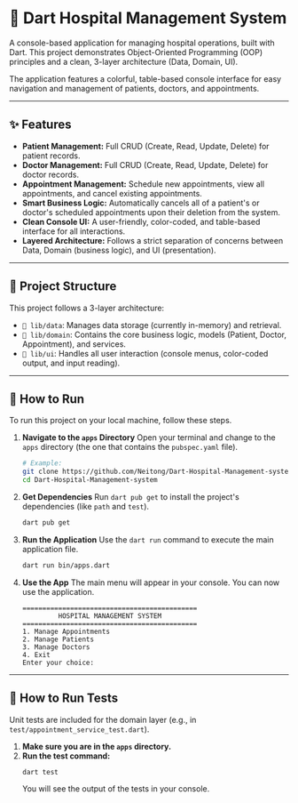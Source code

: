 # 🏥 Dart Hospital Management System

A console-based application for managing hospital operations, built with Dart. This project demonstrates Object-Oriented Programming (OOP) principles and a clean, 3-layer architecture (Data, Domain, UI).

The application features a colorful, table-based console interface for easy navigation and management of patients, doctors, and appointments.

---

## ✨ Features

* **Patient Management:** Full CRUD (Create, Read, Update, Delete) for patient records.
* **Doctor Management:** Full CRUD (Create, Read, Update, Delete) for doctor records.
* **Appointment Management:** Schedule new appointments, view all appointments, and cancel existing appointments.
* **Smart Business Logic:** Automatically cancels all of a patient's or doctor's scheduled appointments upon their deletion from the system.
* **Clean Console UI:** A user-friendly, color-coded, and table-based interface for all interactions.
* **Layered Architecture:** Follows a strict separation of concerns between Data, Domain (business logic), and UI (presentation).

---

## 📂 Project Structure

This project follows a 3-layer architecture:

* `📂 lib/data`: Manages data storage (currently in-memory) and retrieval.
* `📂 lib/domain`: Contains the core business logic, models (Patient, Doctor, Appointment), and services.
* `📂 lib/ui`: Handles all user interaction (console menus, color-coded output, and input reading).

---

## 🚀 How to Run

To run this project on your local machine, follow these steps.

1.  **Navigate to the `apps` Directory**
    Open your terminal and change to the `apps` directory (the one that contains the `pubspec.yaml` file).
    ```sh
    # Example:
    git clone https://github.com/Neitong/Dart-Hospital-Management-system.git
    cd Dart-Hospital-Management-system
    ```

2.  **Get Dependencies**
    Run `dart pub get` to install the project's dependencies (like `path` and `test`).
    ```sh
    dart pub get
    ```

3.  **Run the Application**
    Use the `dart run` command to execute the main application file.
    ```sh
    dart run bin/apps.dart
    ```

4.  **Use the App**
    The main menu will appear in your console. You can now use the application.

    ```
    ============================================
             HOSPITAL MANAGEMENT SYSTEM
    ============================================
    1. Manage Appointments
    2. Manage Patients
    3. Manage Doctors
    4. Exit
    Enter your choice:
    ```

---

## 🧪 How to Run Tests

Unit tests are included for the domain layer (e.g., in `test/appointment_service_test.dart`).

1.  **Make sure you are in the `apps` directory.**
2.  **Run the test command:**
    ```sh
    dart test
    ```
    You will see the output of the tests in your console.
